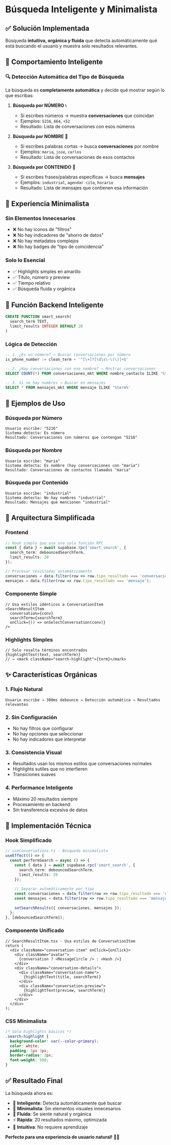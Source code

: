 # Búsqueda Inteligente y Minimalista

## ✅ **Solución Implementada**
Búsqueda **intuitiva, orgánica y fluida** que detecta automáticamente qué está buscando el usuario y muestra solo resultados relevantes.

## 🎯 **Comportamiento Inteligente**

### 🔍 **Detección Automática del Tipo de Búsqueda**

La búsqueda es **completamente automática** y decide qué mostrar según lo que escribas:

1. **Búsqueda por NÚMERO** 📞
   - Si escribes números → muestra **conversaciones** que coincidan
   - Ejemplos: `5216`, `664`, `+52`
   - Resultado: Lista de conversaciones con esos números

2. **Búsqueda por NOMBRE** 👤
   - Si escribes palabras cortas → busca **conversaciones** por nombre
   - Ejemplos: `maria`, `jose`, `carlos`
   - Resultado: Lista de conversaciones de esos contactos

3. **Búsqueda por CONTENIDO** 💬
   - Si escribes frases/palabras específicas → busca **mensajes**
   - Ejemplos: `industrial`, `agendar cita`, `horario`
   - Resultado: Lista de mensajes que contienen esa información

## 🎨 **Experiencia Minimalista**

### **Sin Elementos Innecesarios**
- ❌ No hay iconos de "filtros"
- ❌ No hay indicadores de "ahorro de datos"
- ❌ No hay metadatos complejos
- ❌ No hay badges de "tipo de coincidencia"

### **Solo lo Esencial**
- ✅ Highlights simples en amarillo
- ✅ Título, número y preview
- ✅ Tiempo relativo
- ✅ Búsqueda fluida y orgánica

## 🚀 **Función Backend Inteligente**

```sql
CREATE FUNCTION smart_search(
  search_term TEXT,
  limit_results INTEGER DEFAULT 20
)
```

### **Lógica de Detección**
```sql
-- 1. ¿Es un número? → Buscar conversaciones por número
is_phone_number := clean_term ~ '^[\+]?[\d\s\-\(\)]+$'

-- 2. ¿Hay conversaciones con ese nombre? → Mostrar conversaciones
SELECT COUNT(*) FROM conversaciones_mkt WHERE nombre_contacto ILIKE '%term%'

-- 3. Si no hay nombres → Buscar en mensajes
SELECT * FROM mensajes_mkt WHERE mensaje ILIKE '%term%'
```

## 📱 **Ejemplos de Uso**

### **Búsqueda por Número**
```
Usuario escribe: "5216"
Sistema detecta: Es número
Resultado: Conversaciones con números que contengan "5216"
```

### **Búsqueda por Nombre**  
```
Usuario escribe: "maria"
Sistema detecta: Es nombre (hay conversaciones con "maria")
Resultado: Conversaciones de contactos llamados "maria"
```

### **Búsqueda por Contenido**
```
Usuario escribe: "industrial"
Sistema detecta: No hay nombres "industrial" 
Resultado: Mensajes que mencionen "industrial"
```

## 🎯 **Arquitectura Simplificada**

### **Frontend**
```typescript
// Hook simple que usa una sola función RPC
const { data } = await supabase.rpc('smart_search', {
  search_term: debouncedSearchTerm,
  limit_results: 20
});

// Procesar resultados automáticamente
conversaciones = data.filter(row => row.tipo_resultado === 'conversacion');
mensajes = data.filter(row => row.tipo_resultado === 'mensaje');
```

### **Componente Simple**
```tsx
// Usa estilos idénticos a ConversationItem
<SearchResultItem
  conversation={conv}
  searchTerm={searchTerm}
  onClick={() => onSelectConversation(conv)}
/>
```

### **Highlights Simples**
```tsx
// Solo resalta términos encontrados
{highlightText(text, searchTerm)}
// → <mark className="search-highlight">{term}</mark>
```

## ✨ **Características Orgánicas**

### **1. Flujo Natural**
```
Usuario escribe → 300ms debounce → Detección automática → Resultados relevantes
```

### **2. Sin Configuración**
- No hay filtros que configurar
- No hay opciones que seleccionar  
- No hay indicadores que interpretar

### **3. Consistencia Visual**
- Resultados usan los mismos estilos que conversaciones normales
- Highlights sutiles que no interfieren
- Transiciones suaves

### **4. Performance Inteligente**
- Máximo 20 resultados siempre
- Procesamiento en backend
- Sin transferencia excesiva de datos

## 🔧 **Implementación Técnica**

### **Hook Simplificado**
```typescript
// useConversations.ts - Búsqueda minimalista
useEffect(() => {
  const performSearch = async () => {
    const { data } = await supabase.rpc('smart_search', {
      search_term: debouncedSearchTerm,
      limit_results: 20
    });
    
    // Separar automáticamente por tipo
    const conversaciones = data.filter(row => row.tipo_resultado === 'conversacion');
    const mensajes = data.filter(row => row.tipo_resultado === 'mensaje');
    
    setSearchResults({ conversaciones, mensajes });
  };
}, [debouncedSearchTerm]);
```

### **Componente Unificado**
```tsx
// SearchResultItem.tsx - Usa estilos de ConversationItem
return (
  <div className="conversation-item" onClick={onClick}>
    <div className="avatar">
      {conversation ? <MessageCircle /> : <Hash />}
    </div>
    <div className="conversation-details">
      <div className="conversation-name">
        {highlightText(title, searchTerm)}
      </div>
      <div className="conversation-preview">
        {highlightText(preview, searchTerm)}
      </div>
    </div>
  </div>
);
```

### **CSS Minimalista**
```css
/* Solo highlights básicos */
.search-highlight {
  background-color: var(--color-primary);
  color: white;
  padding: 1px 3px;
  border-radius: 3px;
  font-weight: 500;
}
```

## ✅ **Resultado Final**

La búsqueda ahora es:
- 🧠 **Inteligente**: Detecta automáticamente qué buscar
- 🎨 **Minimalista**: Sin elementos visuales innecesarios  
- 🌊 **Fluida**: Se siente natural y orgánica
- ⚡ **Rápida**: 20 resultados máximo, optimizada
- 📱 **Intuitiva**: No requiere aprendizaje

**Perfecto para una experiencia de usuario natural!** 🚀✨ 